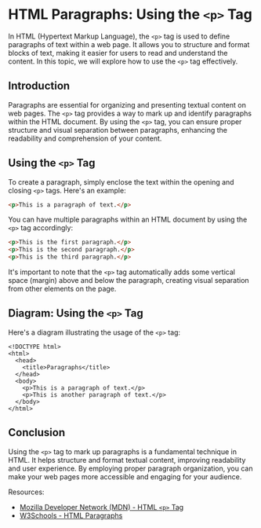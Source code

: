 # HTML Paragraphs: Using the `<p>` Tag

In HTML (Hypertext Markup Language), the `<p>` tag is used to define paragraphs of text within a web page. It allows you to structure and format blocks of text, making it easier for users to read and understand the content. In this topic, we will explore how to use the `<p>` tag effectively.

## Introduction

Paragraphs are essential for organizing and presenting textual content on web pages. The `<p>` tag provides a way to mark up and identify paragraphs within the HTML document. By using the `<p>` tag, you can ensure proper structure and visual separation between paragraphs, enhancing the readability and comprehension of your content.

## Using the `<p>` Tag

To create a paragraph, simply enclose the text within the opening and closing `<p>` tags. Here's an example:

```html
<p>This is a paragraph of text.</p>
```

You can have multiple paragraphs within an HTML document by using the `<p>` tag accordingly:

```html
<p>This is the first paragraph.</p>
<p>This is the second paragraph.</p>
<p>This is the third paragraph.</p>
```

It's important to note that the `<p>` tag automatically adds some vertical space (margin) above and below the paragraph, creating visual separation from other elements on the page.

## Diagram: Using the `<p>` Tag

Here's a diagram illustrating the usage of the `<p>` tag:

```
<!DOCTYPE html>
<html>
  <head>
    <title>Paragraphs</title>
  </head>
  <body>
    <p>This is a paragraph of text.</p>
    <p>This is another paragraph of text.</p>
  </body>
</html>
```

## Conclusion

Using the `<p>` tag to mark up paragraphs is a fundamental technique in HTML. It helps structure and format textual content, improving readability and user experience. By employing proper paragraph organization, you can make your web pages more accessible and engaging for your audience.

Resources:
- [Mozilla Developer Network (MDN) - HTML `<p>` Tag](https://developer.mozilla.org/en-US/docs/Web/HTML/Element/p)
- [W3Schools - HTML Paragraphs](https://www.w3schools.com/html/html_paragraphs.asp)